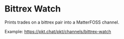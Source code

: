 # Bittrex Watch

Prints trades on a bittrex pair into a MatterFOSS channel.

Example: https://pkt.chat/pkt/channels/bittrex-watch